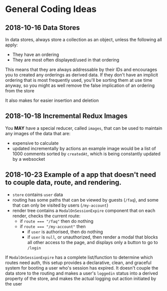# General Coding Ideas

## 2018-10-16 Data Stores

In data stores, always store a collection as an object, unless the following all apply:

- They have an ordering
- They are most often displayed/used in that ordering

This means that they are always addressable by their IDs and encourages you to created any orderings as derived data.
If they don't have an implicit ordering that is most frequently used, you'll be sorting them at use time anyway, so you might as well remove the false implication of an ordering from the store

It also makes for easier insertion and deletion

## 2018-10-18 Incremental Redux Images

You **MAY** have a special reducer, called `images`, that can be used to maintain any images of the data that are:

- expensive to calculate
- updated incrementally by actions
  an example image would be a list of 1000 comments sorted by `createdAt`, which is being constantly updated by a websocket

## 2018-10-23 Example of a app that doesn't need to couple data, route, and rendering.

- `store` contains `user` data
- routing has some paths that can be viewed by guests (`/faq`), and some that can only be visited by users (`/my-account`)
- render tree contains a `ModalOnSessionExpire` component that on each render, checks the current route:
  - if `route === "/faq"` then do nothing
  - if `route === "/my-account"` then
    - if `user` is authorised, then do nothing
    - if `user` is `null`, or unauthorized, then render a modal that blocks all other access to the page, and displays only a button to go to `/login`

If `ModalOnSessionExpire` has a complete list/function to determine which routes need auth, this setup provides a declarative, clean, and graceful system for booting a user who's session has expired. It doesn't couple the data store to the routing and makes a user's `loggedin` status into a derived property of the store, and makes the actual logging out action initiated by the user
